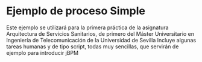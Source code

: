 Ejemplo de proceso Simple
=======================

Este ejemplo se utilizará para la primera práctica de la asignatura Arquitectura de Servicios Sanitarios, de primero del Máster Universitario en Ingeniería de Telecomunicación de la Universidad de Sevilla
Incluye algunas tareas humanas y de tipo script, todas muy sencillas, que servirán de ejemplo para introducir jBPM
